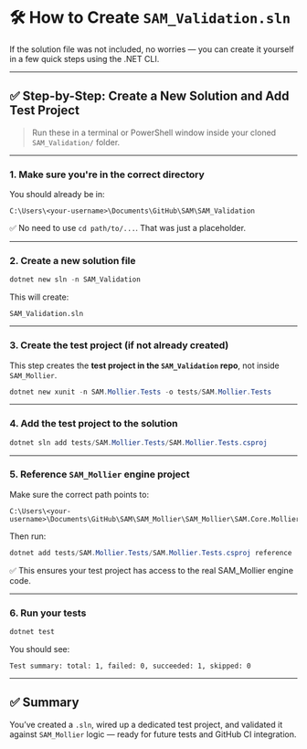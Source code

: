# 🛠 How to Create `SAM_Validation.sln`

If the solution file was not included, no worries — you can create it yourself in a few quick steps using the .NET CLI.

---

## ✅ Step-by-Step: Create a New Solution and Add Test Project

> Run these in a terminal or PowerShell window inside your cloned `SAM_Validation/` folder.

---

### 1. Make sure you're in the correct directory
You should already be in:
```text
C:\Users\<your-username>\Documents\GitHub\SAM\SAM_Validation
```
✅ No need to use `cd path/to/...`. That was just a placeholder.

---

### 2. Create a new solution file
```powershell
dotnet new sln -n SAM_Validation
```
This will create:
```
SAM_Validation.sln
```

---

### 3. Create the test project (if not already created)
This step creates the **test project in the `SAM_Validation` repo**, not inside `SAM_Mollier`.

```powershell
dotnet new xunit -n SAM.Mollier.Tests -o tests/SAM.Mollier.Tests
```

---

### 4. Add the test project to the solution
```powershell
dotnet sln add tests/SAM.Mollier.Tests/SAM.Mollier.Tests.csproj
```

---

### 5. Reference `SAM_Mollier` engine project
Make sure the correct path points to:
```
C:\Users\<your-username>\Documents\GitHub\SAM\SAM_Mollier\SAM_Mollier\SAM.Core.Mollier\SAM.Core.Mollier.csproj
```
Then run:
```powershell
dotnet add tests/SAM.Mollier.Tests/SAM.Mollier.Tests.csproj reference ../SAM_Mollier/SAM_Mollier/SAM.Core.Mollier/SAM.Core.Mollier.csproj
```
✅ This ensures your test project has access to the real SAM_Mollier engine code.

---

### 6. Run your tests
```powershell
dotnet test
```
You should see:
```
Test summary: total: 1, failed: 0, succeeded: 1, skipped: 0
```

---

## ✅ Summary
You’ve created a `.sln`, wired up a dedicated test project, and validated it against `SAM_Mollier` logic — ready for future tests and GitHub CI integration.
